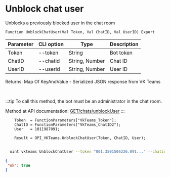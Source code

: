 ﻿---
sidebar_position: 9
---

# Unblock chat user
 Unblocks a previously blocked user in the chat room



`Function UnblockChatUser(Val Token, Val ChatID, Val UserID) Export`

  | Parameter | CLI option | Type | Description |
  |-|-|-|-|
  | Token | --token | String | Bot token |
  | ChatID | --chatid | String, Number | Chat ID |
  | UserID | --userid | String, Number | User ID |

  
  Returns:  Map Of KeyAndValue - Serialized JSON response from VK Teams

<br/>

:::tip
To call this method, the bot must be an administrator in the chat room.

 Method at API documentation: [GET ​​/chats/unblockUser](https://teams.vk.com/botapi/#/chats/get_chats_unblockUser)
:::
<br/>


```bsl title="Code example"
    Token  = FunctionParameters["VkTeams_Token"];
    ChatID = FunctionParameters["VkTeams_ChatID2"];
    User   = 1011987091;

    Result = OPI_VKTeams.UnblockChatUser(Token, ChatID, User);
```



```sh title="CLI command example"
    
  oint vkteams UnblockChatUser --token "001.3501506236.091..." --chatid "689203963@chat.agent" --userid %userid%

```

```json title="Result"
{
 "ok": true
}
```
